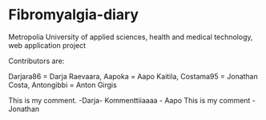 # Fibromyalgia-diary
Metropolia University of applied sciences, health and medical technology, web application project

Contributors are:

Darjara86 = Darja Raevaara,
Aapoka = Aapo Kaitila,
Costama95 = Jonathan Costa,
Antongibbi = Anton Girgis

This is my comment. -Darja-
Kommenttiiaaaa - Aapo
This is my comment -Jonathan
